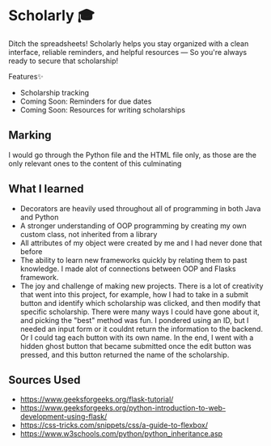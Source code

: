 # Scholarly 🎓
Ditch the spreadsheets! Scholarly helps you stay organized with a clean interface, reliable reminders, and helpful resources — 
So you're always ready to secure that scholarship!

Features✨
- Scholarship tracking
- Coming Soon: Reminders for due dates
- Coming Soon: Resources for writing scholarships


## Marking
I would go through the Python file and the HTML file only, as those are the only relevant ones 
to the content of this culminating

## What I learned
- Decorators are heavily used throughout all of programming in both Java and Python
- A stronger understanding of OOP programming by creating my own custom class, not inherited from a library
- All attributes of my object were created by me and I had never done that before
- The ability to learn new frameworks quickly by relating them to past knowledge. I made alot of connections between OOP and Flasks framework.
- The joy and challenge of making new projects. There is a lot of creativity that went into this project, for example, how I had to take in a submit button
  and identify which scholarship was clicked, and then modify that specific scholarship. There were many ways I could have gone about it, and picking the "best" method was fun.
  I pondered using an ID, but I needed an input form or it couldnt return the information to the backend. Or I could tag each button with its own name. In the end, I went with a hidden ghost button
  that became submitted once the edit button was pressed, and this button returned the name of the scholarship.

## Sources Used
- https://www.geeksforgeeks.org/flask-tutorial/
- https://www.geeksforgeeks.org/python-introduction-to-web-development-using-flask/
- https://css-tricks.com/snippets/css/a-guide-to-flexbox/
- https://www.w3schools.com/python/python_inheritance.asp

